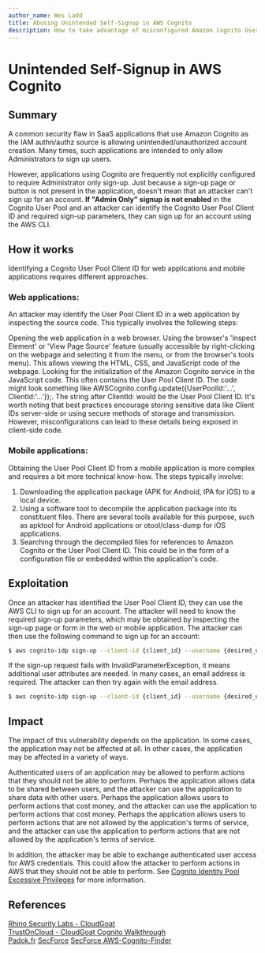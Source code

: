 ```yaml
---
author_name: Wes Ladd
title: Abusing Unintended Self-Signup in AWS Cognito
description: How to take advantage of misconfigured Amazon Cognito User Pools.
---
```

# Unintended Self-Signup in AWS Cognito
## Summary
A common security flaw in SaaS applications that use Amazon Cognito as the IAM authn/authz source is allowing unintended/unauthorized account creation. Many times, such applications are intended to only allow Administrators to sign up users. 

However, applications using Cognito are frequently not explicitly configured to require Administrator only sign-up. Just because a sign-up page or button is not present in the application, doesn't mean that an attacker can't sign up for an account. __If "Admin Only" signup is not enabled__ in the Cognito User Pool and an attacker can identify the Cognito User Pool Client ID and required sign-up parameters, they can sign up for an account using the AWS CLI.

## How it works
Identifying a Cognito User Pool Client ID for web applications and mobile applications requires different approaches.

### Web applications:
An attacker may identify the User Pool Client ID in a web application by inspecting the source code. This typically involves the following steps:

Opening the web application in a web browser.
Using the browser's 'Inspect Element' or 'View Page Source' feature (usually accessible by right-clicking on the webpage and selecting it from the menu, or from the browser's tools menu). This allows viewing the HTML, CSS, and JavaScript code of the webpage.
Looking for the initialization of the Amazon Cognito service in the JavaScript code. This often contains the User Pool Client ID. The code might look something like AWSCognito.config.update({UserPoolId:'...', ClientId:'...'});. The string after ClientId: would be the User Pool Client ID.
It's worth noting that best practices encourage storing sensitive data like Client IDs server-side or using secure methods of storage and transmission. However, misconfigurations can lead to these details being exposed in client-side code.

### Mobile applications:
Obtaining the User Pool Client ID from a mobile application is more complex and requires a bit more technical know-how. The steps typically involve:

1. Downloading the application package (APK for Android, IPA for iOS) to a local device.
2. Using a software tool to decompile the application package into its constituent files. There are several tools available for this purpose, such as apktool for Android applications or otool/class-dump for iOS applications. 
3. Searching through the decompiled files for references to Amazon Cognito or the User Pool Client ID. This could be in the form of a configuration file or embedded within the application's code.

## Exploitation
Once an attacker has identified the User Pool Client ID, they can use the AWS CLI to sign up for an account. The attacker will need to know the required sign-up parameters, which may be obtained by inspecting the sign-up page or form in the web or mobile application. The attacker can then use the following command to sign up for an account:

```bash
$ aws cognito-idp sign-up --client-id {client_id} --username {desired_username} --password {desired_password}
```

If the sign-up request fails with InvalidParameterException, it means additional user attributes are needed. In many cases, an email address is required. The attacker can then try again with the email address.

```bash
$ aws cognito-idp sign-up --client-id {client_id} --username {desired_username} --password {desired_password} --user-attributes Name=email,Value={email_address}
```

## Impact
The impact of this vulnerability depends on the application. In some cases, the application may not be affected at all. In other cases, the application may be affected in a variety of ways. 

Authenticated users of an application may be allowed to perform actions that they should not be able to perform. Perhaps the application allows data to be shared between users, and the attacker can use the application to share data with other users. Perhaps the application allows users to perform actions that cost money, and the attacker can use the application to perform actions that cost money. Perhaps the application allows users to perform actions that are not allowed by the application's terms of service, and the attacker can use the application to perform actions that are not allowed by the application's terms of service.

In addition, the attacker may be able to exchange authenticated user access for AWS credentials. This could allow the attacker to perform actions in AWS that they should not be able to perform. See [Cognito Identity Pool Excessive Privileges](./cognito_identity_pool_excessive_privileges.md) for more information.

## References
[Rhino Security Labs - CloudGoat](https://github.com/RhinoSecurityLabs/cloudgoat/tree/master/scenarios/vulnerable_cognito)  
[TrustOnCloud - CloudGoat Cognito Walkthrough](https://trustoncloud.com/exploit-two-of-the-most-common-vulnerabilities-in-amazon-cognito-with-cloudgoat/)  
[Padok.fr](https://www.padok.fr/en/blog/aws-cognito-pentest#Attack_1:_Unwanted_account_creation)
[SecForce](https://www.secforce.com/blog/aws-cognito-pitfalls-default-settings-attackers-love-and-you-should-know-about/)
[SecForce AWS-Cognito-Finder](https://github.com/SECFORCE/AWS-Cognito-Finder)